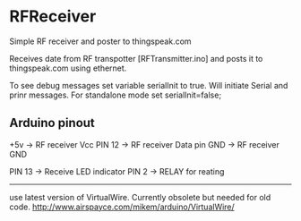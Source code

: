 # RFReceiver

Simple RF receiver and poster to thingspeak.com
 
 Receives date from RF transpotter [RFTransmitter.ino] and posts it to thingspeak.com using ethernet.
 
 To see debug messages set variable serialInit to true. Will initiate Serial and prinr messages.
 For standalone mode set serialInit=false;
 
 Arduino pinout
 -------------------------------  
 +5v       ->  RF receiver Vcc
 PIN 12    ->  RF receiver Data pin
 GND       ->  RF receiver GND
 
 PIN 13    ->  Receive LED indicator 
 PIN 2     ->  RELAY for reating
 
 ------------------------------- 

use latest version of VirtualWire. Currently obsolete but needed for old code.
http://www.airspayce.com/mikem/arduino/VirtualWire/
